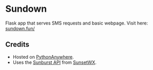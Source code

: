 # Sundown

Flask app that serves SMS requests and basic webpage. Visit here: [sundown.fun/](https://www.sundown.fun)

## Credits

- Hosted on [PythonAnywhere](https://www.pythonanywhere.com/).
- Uses the [Sunburst API](https://sunburst.sunsetwx.com/v1/docs/#introduction) from [SunsetWX](https://sunsetwx.com/).
